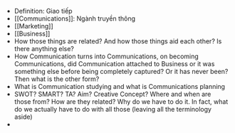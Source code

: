 - Definition: Giao tiếp
- [[Communications]]: Ngành truyền thông
- [[Marketing]]
- [[Business]]
- How those things are related? And how those things aid each other? Is there anything else?
- How Communication turns into Communications, on becoming Communications, did Communication attached to Business or it was something else before being completely captured? Or it has never been? Then what is the other form?
- What is Communication studying and what is Communications planning
- SWOT? SMART? TA? Aim? Creative Concept? Where and when are those from? How are they related? Why do we have to do it. In fact, what do we actually have to do with all those (leaving all the terminology aside)
-